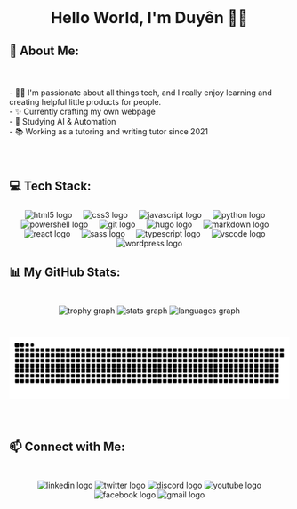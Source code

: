 <br clear="both">

<h1 align="center">Hello World, I'm Duyên 👋🏼</h1>

###

<h2 align="left">💫 About Me:</h2>

###

<br clear="both">

<p align="left">- 👧🏻 I'm passionate about all things tech, and I really enjoy learning and creating helpful little products for people.<br>- ✨ Currently crafting my own webpage<br>- 🌸 Studying AI & Automation<br>- 📚 Working as a tutoring and writing tutor since 2021</p>

###

<br clear="both">

<h2 align="left">💻 Tech Stack:</h2>

###

<div align="center">
  <img src="https://img.shields.io/badge/HTML5-E34F26?logo=html5&logoColor=white&style=for-the-badge" height="40" alt="html5 logo"  />
  <img width="12" />
  <img src="https://img.shields.io/badge/CSS3-1572B6?logo=css3&logoColor=white&style=for-the-badge" height="40" alt="css3 logo"  />
  <img width="12" />
  <img src="https://img.shields.io/badge/JavaScript-F7DF1E?logo=javascript&logoColor=black&style=for-the-badge" height="40" alt="javascript logo"  />
  <img width="12" />
  <img src="https://img.shields.io/badge/Python-3776AB?logo=python&logoColor=white&style=for-the-badge" height="40" alt="python logo"  />
  <img width="12" />
  <img src="https://img.shields.io/badge/PowerShell-5391FE?logo=powershell&logoColor=black&style=for-the-badge" height="40" alt="powershell logo"  />
  <img width="12" />
  <img src="https://img.shields.io/badge/Git-F05032?logo=git&logoColor=white&style=for-the-badge" height="40" alt="git logo"  />
  <img width="12" />
  <img src="https://img.shields.io/badge/Hugo-FF4088?logo=hugo&logoColor=black&style=for-the-badge" height="40" alt="hugo logo"  />
  <img width="12" />
  <img src="https://img.shields.io/badge/Markdown-000000?logo=markdown&logoColor=white&style=for-the-badge" height="40" alt="markdown logo"  />
  <img width="12" />
  <img src="https://img.shields.io/badge/React-61DAFB?logo=react&logoColor=black&style=for-the-badge" height="40" alt="react logo"  />
  <img width="12" />
  <img src="https://img.shields.io/badge/Sass-CC6699?logo=sass&logoColor=black&style=for-the-badge" height="40" alt="sass logo"  />
  <img width="12" />
  <img src="https://img.shields.io/badge/TypeScript-3178C6?logo=typescript&logoColor=white&style=for-the-badge" height="40" alt="typescript logo"  />
  <img width="12" />
  <img src="https://img.shields.io/badge/Visual Studio Code-007ACC?logo=visualstudiocode&logoColor=white&style=for-the-badge" height="40" alt="vscode logo"  />
  <img width="12" />
  <img src="https://img.shields.io/badge/WordPress-21759B?logo=wordpress&logoColor=white&style=for-the-badge" height="40" alt="wordpress logo"  />
</div>

###

<h2 align="left">📊 My GitHub Stats:</h2>

###

<br clear="both">

<div align="center">
  <img src="https://github-profile-trophy.vercel.app?username=cmduyen&theme=darkhub&no-bg=false&no-frame=true" height="150" alt="trophy graph"  />
  <img src="https://github-readme-stats.vercel.app/api?username=cmduyen&hide_title=true&hide_rank=true&show_icons=true&include_all_commits=true&count_private=true&disable_animations=true&theme=dark&locale=en&hide_border=true" height="150" alt="stats graph"  />
  <img src="https://github-readme-stats.vercel.app/api/top-langs?username=cmduyen&locale=en&hide_title=false&layout=compact&card_width=320&langs_count=5&theme=dark&hide_border=true" height="100" alt="languages graph"  />
</div>

###

<br clear="both">

<img src="https://raw.githubusercontent.com/cmduyen/cmduyen/output/snake.svg" alt="Snake animation" />

###

<br clear="both">

<h2 align="left">📫 Connect with Me:</h2>

###

<br clear="both">

<div align="center">
  <img src="https://img.shields.io/static/v1?message=LinkedIn&logo=linkedin&label=&color=0077B5&logoColor=white&labelColor=&style=for-the-badge" height="40" alt="linkedin logo"  />
  <img src="https://img.shields.io/static/v1?message=Twitch&logo=twitch&label=&color=9146FF&logoColor=white&labelColor=&style=for-the-badge" height="40" alt="twitter logo"  />
  <img src="https://img.shields.io/static/v1?message=Discord&logo=discord&label=&color=7289DA&logoColor=white&labelColor=&style=for-the-badge" height="40" alt="discord logo"  />
  <img src="https://img.shields.io/static/v1?message=Youtube&logo=youtube&label=&color=FF0000&logoColor=white&labelColor=&style=for-the-badge" height="40" alt="youtube logo"  />
  <img src="https://img.shields.io/static/v1?message=Facebook&logo=facebook&label=&color=1877F2&logoColor=white&labelColor=&style=for-the-badge" height="40" alt="facebook logo"  />
  <img src="https://img.shields.io/static/v1?message=Gmail&logo=gmail&label=&color=D14836&logoColor=white&labelColor=&style=for-the-badge" height="40" alt="gmail logo"  />
</div>

###
